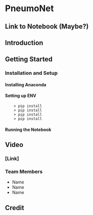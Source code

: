 # PneumoNet
## Link to Notebook (Maybe?)

## Introduction

## Getting Started 
### Installation and Setup
#### Installing Anaconda

#### Setting up ENV
		> pip install
		> pip install
		> pip install
		> pip install
    
#### Running the Notebook

## Video
### [Link]

### Team Members
* Name 
* Name
* Name

## Credit

